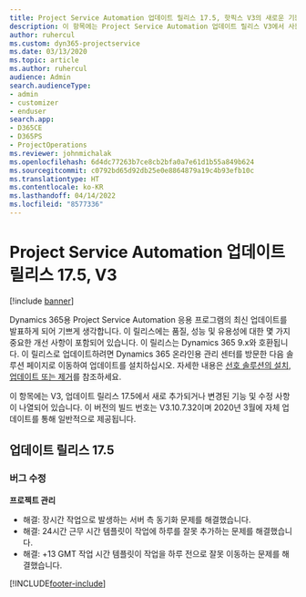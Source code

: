 ```yaml
---
title: Project Service Automation 업데이트 릴리스 17.5, 핫픽스 V3의 새로운 기능 또는 변경된 기능
description: 이 항목에는 Project Service Automation 업데이트 릴리스 V3에서 사용할 수 있는 기능 및 수정 사항이 나열되어 있습니다.
author: ruhercul
ms.custom: dyn365-projectservice
ms.date: 03/13/2020
ms.topic: article
ms.author: ruhercul
audience: Admin
search.audienceType:
- admin
- customizer
- enduser
search.app:
- D365CE
- D365PS
- ProjectOperations
ms.reviewer: johnmichalak
ms.openlocfilehash: 6d4dc77263b7ce8cb2bfa0a7e61d1b55a849b624
ms.sourcegitcommit: c0792bd65d92db25e0e8864879a19c4b93efb10c
ms.translationtype: HT
ms.contentlocale: ko-KR
ms.lasthandoff: 04/14/2022
ms.locfileid: "8577336"
---
```

# <a name="project-service-automation-update-release-175-v3"></a>Project Service Automation 업데이트 릴리스 17.5, V3

[!include [banner](../includes/psa-now-project-operations.md)]

Dynamics 365용 Project Service Automation 응용 프로그램의 최신 업데이트를 발표하게 되어 기쁘게 생각합니다. 이 릴리스에는 품질, 성능 및 유용성에 대한 몇 가지 중요한 개선 사항이 포함되어 있습니다.  이 릴리스는 Dynamics 365 9.x와 호환됩니다. 이 릴리스로 업데이트하려면 Dynamics 365 온라인용 관리 센터를 방문한 다음 솔루션 페이지로 이동하여 업데이트를 설치하십시오. 자세한 내용은 [선호 솔루션의 설치, 업데이트 또는 제거](/power-platform/admin/install-remove-preferred-solution)를 참조하세요.

이 항목에는 V3, 업데이트 릴리스 17.5에서 새로 추가되거나 변경된 기능 및 수정 사항이 나열되어 있습니다. 이 버전의 빌드 번호는 V3.10.7.32이며 2020년 3월에 자체 업데이트를 통해 일반적으로 제공됩니다.


## <a name="update-release-175"></a>업데이트 릴리스 17.5

### <a name="bug-fixes"></a>버그 수정


**프로젝트 관리**

- 해결: 장시간 작업으로 발생하는 서버 측 동기화 문제를 해결했습니다.
- 해결: 24시간 근무 시간 템플릿이 작업에 하루를 잘못 추가하는 문제를 해결했습니다.
- 해결: +13 GMT 작업 시간 템플릿이 작업을 하루 전으로 잘못 이동하는 문제를 해결했습니다.



[!INCLUDE[footer-include](../includes/footer-banner.md)]
